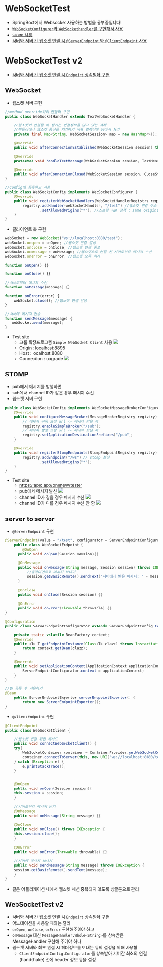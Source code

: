 # WebSocketTest
- SpringBoot에서 Websocket 사용하는 방법을 공부중입니다!
- [`WebSocketConfigurer`와 `WebSockethandler`를 구현해서 사용](#websocket)
- [`STOMP` 사용](#stomp)
- [서버와 서버 간 웹소켓 연결 시 `@ServerEndpoint` 와 `@ClientEndpoint` 사용](#server-to-server)

# WebSocketTest v2
- [서버와 서버 간 웹소켓 연결 시 `Endpoint` 상속받아 구현](#websockettest-v2)

## WebSocket
- 웹소켓 서버 구현
```java
//method override하여 핸들러 구현 
public class WebSocketHandler extends TextWebSocketHandler {

    //웹소켓이 연결될 때 생기는 연결정보를 담고 있는 객체
    //핸들러에서 웹소켓 통신을 처리하기 위해 컬렉션에 담아서 처리
    private final Map<String, WebSocketSession> map = new HashMap<>();

    @Override
    public void afterConnectionEstablished(WebSocketSession session) throws Exception {}

    @Override
    protected void handleTextMessage(WebSocketSession session, TextMessage message) throws Exception {}

    @Override
    public void afterConnectionClosed(WebSocketSession session, CloseStatus status) throws Exception {}
}

//config에 등록하고 사용
public class WebSocketConfig implements WebSocketConfigurer {
    @Override
    public void registerWebSocketHandlers(WebSocketHandlerRegistry registry) {
        registry.addHandler(webSocketHandler, "/test") //웹소켓 연결 주소
                .setAllowedOrigins("*"); //스프링 기본 정책 : same origin만 허용
    }
}
```
- 클라이언트 측 구현
```javascript
webSocket = new WebSocket("ws://localhost:8080/test");
webSocket.onopen = onOpen; //웹소켓 연결 발생
webSocket.onclose = onClose; //웹소켓 연결 종료
webSocket.onmessage = onMessage; //웹소켓으로 연결 된 서버로부터 메시지 수신
webSocket.onerror = onError; //웹소켓 오류 처리

function onOpen() {}

function onClose() {}

//서버로부터 메시지 수신
function onMessage(message) {}

function onError(error) {
    webSocket.close(); //웹소켓 연결 닫음
}

//서버에 메시지 전송
function sendMessage(message) {
   webSocket.send(message);
}
```
- Test site
  - 크롬 확장프로그램 `Simple WebSocket Client` 사용
![](images/header.png)
  - Origin : localhost:8895
  - Host : localhost:8080
  - Connection : upgrade
![](images/test.png)

## STOMP
- pub에서 메시지를 발행하면
- sub에서 channel ID가 같은 경우 메시지 수신
- 웹소켓 서버 구현
```java
public class WebSocketConfig implements WebSocketMessageBrokerConfigurer {
    @Override
    public void configureMessageBroker(MessageBrokerRegistry registry) {
        // 메세지 구독 요청 url -> 메세지 받을 때
        registry.enableSimpleBroker("/sub");
        // 메세지 발행 요청 url -> 메세지 보낼 때
        registry.setApplicationDestinationPrefixes("/pub");
    }

    @Override
    public void registerStompEndpoints(StompEndpointRegistry registry) {
        registry.addEndpoint("/ws") // stomp 설정
                .setAllowedOrigins("*");
    }
}
```  
- Test site
  - https://apic.app/online/#/tester
  - pub에서 메시지 발신
![](images/pub.png)
  - channel ID가 같을 경우 메시지 수신
![](images/sub_ok.png)
  - channel ID가 다를 경우 메시지 수신 안 함
![](images/sub_no.png)


## server to server
- `@ServerEndpoint` 구현
```java
@ServerEndpoint(value = "/test", configurator = ServerEndpointConfigurator.class)
	public class WebSocketEndpoint {
		@OnOpen
	  public void onOpen(Session session){}
	
	  @OnMessage
	  public void onMessage(String message, Session session) throws IOException {
	      //클라이언트로 메시지 보내기
	      session.getBasicRemote().sendText("서버에서 받은 메시지: " + message);
	  }
	
	  @OnClose
	  public void onClose(Session session) {}
	
	  @OnError
	  public void onError(Throwable throwable) {}
}

@Configuration
public class ServerEndpointConfigurator extends ServerEndpointConfig.Configurator implements ApplicationContextAware {

    private static volatile BeanFactory context;
    @Override
    public <T> T getEndpointInstance(Class<T> clazz) throws InstantiationException {
        return context.getBean(clazz);
    }

    @Override
    public void setApplicationContext(ApplicationContext applicationContext) throws BeansException {
        ServerEndpointConfigurator.context = applicationContext;
    }
}

//빈 등록 후 사용하기
@Bean
	public ServerEndpointExporter serverEndpointExporter() {
		return new ServerEndpointExporter();
}
```
- `@ClientEndpoint` 구현
```java
@ClientEndpoint
public class WebSocketClient {

	//웹소켓 연결 위한 메서드
	public void connectWebSocketClient() {
	try{
	    WebSocketContainer container = ContainerProvider.getWebSocketContainer();
	    container.connectToServer(this, new URI("ws://localhost:8080/test"));
	} catch (Exception e) {
	    e.printStackTrace();
	}
    

	@OnOpen
	public void onOpen(Session session){
	this.session = session;
	}
	
	//서버로부터 메시지 받기
	@OnMessage
	public void onMessage(String message) {}
	
	@OnClose
	public void onClose() throws IOException {
	this.session.close();
	}
	
	@OnError
	public void onError(Throwable throwable) {}
	
	//서버에 메시지 보내기
	public void sendMessage(String message) throws IOException {
	session.getBasicRemote().sendText(message);
	}
}
```
- 같은 어플리케이션 내에서 웹소켓 세션 중복되지 않도록 싱글톤으로 관리

## WebSocketTest v2
- 서버와 서버 간 웹소켓 연결 시 `Endpoint` 상속받아 구현
- 어노테이션을 사용할 때와는 달리
- `onOpen`, `onClose`, `onError` 구현해주어야 하고
- `onMessage` 대신 `MessageHandler.Whole<String>`를 상속받은 MessageHandler 구현해 주어야 하나
- 웹소켓 서버와 최초 연결 시 헤더정보를 보내는 등의 설정을 위해 사용함
  - `ClientEndpointConfig.Configurator`를 상속받아 서버간 최초의 연결(handshake) 전에 header 정보 등을 설정
